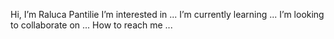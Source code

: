 Hi, I’m Raluca Pantilie
I’m interested in ...
I’m currently learning ...
I’m looking to collaborate on ...
How to reach me ...

<!---
RalPan/RalPan is a ✨ special ✨ repository because its `README.md` (this file) appears on your GitHub profile.
You can click the Preview link to take a look at your changes.
--->
